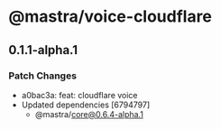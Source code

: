 # @mastra/voice-cloudflare

## 0.1.1-alpha.1

### Patch Changes

- a0bac3a: feat: cloudflare voice
- Updated dependencies [6794797]
  - @mastra/core@0.6.4-alpha.1
